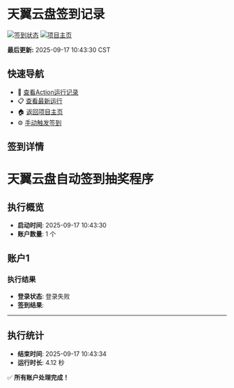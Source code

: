 # 天翼云盘签到记录

[![签到状态](https://github.com/lmhg-1/189pan/actions/workflows/main.yml/badge.svg)](https://github.com/lmhg-1/189pan/actions/workflows/main.yml) [![项目主页](https://img.shields.io/badge/GitHub-项目主页-blue?logo=github)](https://github.com/lmhg-1/189pan)

**最后更新:** 2025-09-17 10:43:30 CST

## 快速导航

- 🔄 [查看Action运行记录](https://github.com/lmhg-1/189pan/actions)
- 📋 [查看最新运行](https://github.com/lmhg-1/189pan/actions/runs/17785034409)
- 🏠 [返回项目主页](https://github.com/lmhg-1/189pan)
- ⚙️ [手动触发签到](https://github.com/lmhg-1/189pan/actions/workflows/main.yml)

## 签到详情

# 天翼云盘自动签到抽奖程序

## 执行概览
- **启动时间**: 2025-09-17 10:43:30
- **账户数量**: 1 个

## 账户1
### 执行结果
- **登录状态**: 登录失败
- **签到结果**: 

---
## 执行统计
- **结束时间**: 2025-09-17 10:43:34
- **运行时长**: 4.12 秒

✅ **所有账户处理完成！**
